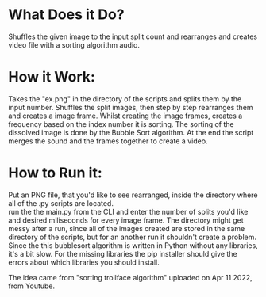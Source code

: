 # What Does it Do?
  Shuffles the given image to the input split count and rearranges and creates video file with a sorting algorithm audio.
  
# How it Work:
  Takes the "ex.png" in the directory of the scripts and splits them by the input number.
  Shuffles the split images, then step by step rearranges them and creates a image frame.
  Whilst creating the image frames, creates a frequency based on the index number it is sorting.
  The sorting of the dissolved image is done by the Bubble Sort algorithm.
  At the end the script merges the sound and the frames together to create a video.

# How to Run it:
  Put an PNG file, that you'd like to see rearranged, inside the directory where all of the .py scripts are located.    
  run the the main.py from the CLI and enter the number of splits you'd like and desired miliseconds for every image frame.
  The directory might get messy after a run, since all of the images created are stored in the same directory of the scripts, but for an another run it shouldn't create a problem.
  Since the this bubblesort algorithm is written in Python without any libraries, it's a bit slow.
  For the missing libraries the pip installer should give the errors about which libraries you should install.


The idea came from "sorting trollface algorithm" uploaded on Apr 11 2022, from Youtube.


